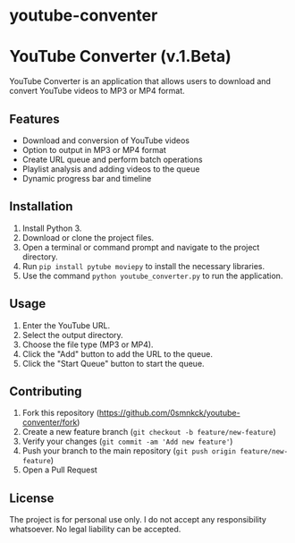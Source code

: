 # youtube-conventer
# YouTube Converter (v.1.Beta)

YouTube Converter is an application that allows users to download and convert YouTube videos to MP3 or MP4 format.

## Features

- Download and conversion of YouTube videos
- Option to output in MP3 or MP4 format
- Create URL queue and perform batch operations
- Playlist analysis and adding videos to the queue
- Dynamic progress bar and timeline

## Installation

1. Install Python 3.
2. Download or clone the project files.
3. Open a terminal or command prompt and navigate to the project directory.
4. Run `pip install pytube moviepy` to install the necessary libraries.
5. Use the command `python youtube_converter.py` to run the application.

## Usage

1. Enter the YouTube URL.
2. Select the output directory.
3. Choose the file type (MP3 or MP4).
4. Click the "Add" button to add the URL to the queue.
5. Click the "Start Queue" button to start the queue.

## Contributing

1. Fork this repository (https://github.com/0smnkck/youtube-conventer/fork)
2. Create a new feature branch (`git checkout -b feature/new-feature`)
3. Verify your changes (`git commit -am 'Add new feature'`)
4. Push your branch to the main repository (`git push origin feature/new-feature`)
5. Open a Pull Request

## License

The project is for personal use only. I do not accept any responsibility whatsoever. No legal liability can be accepted.
